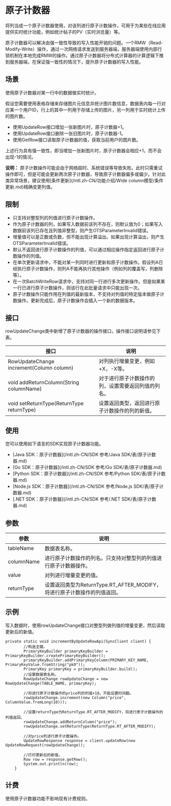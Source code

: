 # 原子计数器

将列当成一个原子计数器使用，对该列进行原子计数操作，可用于为某些在线应用提供实时统计功能，例如统计帖子的PV（实时浏览量）等。

原子计数器可以解决由强一致性导致的写入性能开销的问题。一个RMW（Read-Modify-Write）操作，通过一次网络请求发送到服务器端，服务器端使用内部行锁机制在本地完成RMW的操作。通过原子计数器将分布式计算器的计算逻辑下推到服务器端，在保证强一致性的情况下，提升原子计数器的写入性能。

## 场景

使用原子计数器对某一行中的数据做实时统计。

假设您需要使用表格存储来存储图片元信息并统计图片数信息，数据表内每一行对应某一个用户ID，行上的其中一列用于存储上传的图片，另一列用于实时统计上传的图片数。

-   使用UpdateRow接口增加一张新图片时，原子计数器+1。
-   使用UpdateRow接口删除一张旧图片时，原子计数器-1。
-   使用GetRow接口读取原子计数器的值，获取当前用户的图片数。

上述行为具有强一致性，即当增加一张新图片时，原子计数器会相应+1，而不会出现-1的情况。

**说明：** 原子计数操作可能会由于网络超时、系统错误等导致失败。此时只需重试操作即可，但是可能会更新两次原子计数器，导致原子计数器偏多或偏少。针对此类异常场景，建议使用[条件更新](/intl.zh-CN/功能介绍/Wide column模型/条件更新.md)精确变更列值。

## 限制

-   只支持对整型列的列值进行原子计数操作。
-   作为原子计数器的列，如果写入数据前该列不存在，则默认值为0；如果写入数据前该列已存在且列值非整型，则产生OTSParameterInvalid错误。
-   增量值可以是正数或负数，但不能出现计算溢出。如果出现计算溢出，则产生OTSParameterInvalid错误。
-   默认不返回进行原子计数操作的列值，可以通过相应操作指定返回进行原子计数操作的列值。
-   在单次更新请求中，不能对某一列同时进行更新和原子计数操作。假设列A已经执行原子计数操作，则列A不能再执行其他操作（例如列的覆盖写，列删除等）。
-   在一次BatchWriteRow请求中，支持对同一行进行多次更新操作。但是如果某一行已进行原子计数操作，则该行在此批量请求中只能出现一次。
-   原子计数操作只能作用在列值的最新版本，不支持对列值的特定版本做原子计数操作。更新完成后，原子计数操作会插入一个新的数据版本。

## 接口

rowUpdateChange类中新增了原子计数器的操作接口，操作接口说明请参见下表。

|接口|说明|
|--|--|
|RowUpdateChange increment\(Column column\)|对列执行增量变更，例如+X，-X等。|
|void addReturnColumn\(String columnName\)|对于进行原子计数操作的列，设置需要返回列值的列名。|
|void setReturnType\(ReturnType returnType\)|设置返回类型，返回进行原子计数操作的列的新值。|

## 使用

您可以使用如下语言的SDK实现原子计数器功能。

-   [Java SDK：原子计数器](/intl.zh-CN/SDK 参考/Java SDK/表/原子计数器.md)
-   [Go SDK：原子计数器](/intl.zh-CN/SDK 参考/Go SDK/表/原子计数器.md)
-   [Python SDK：原子计数器](/intl.zh-CN/SDK 参考/Python SDK/表/原子计数器.md)
-   [Node.js SDK：原子计数器](/intl.zh-CN/SDK 参考/Node.js SDK/表/原子计数器.md)
-   [.NET SDK：原子计数器](/intl.zh-CN/SDK 参考/.NET SDK/表/原子计数器.md)

## 参数

|参数|说明|
|--|--|
|tableName|数据表名称。|
|columnName|进行原子计数操作的列名。只支持对整型列的列值进行原子计数器操作。|
|value|对列进行增量变更的值。|
|returnType|设置返回类型为ReturnType.RT\_AFTER\_MODIFY，将进行原子计数操作的列值返回。|

## 示例

写入数据时，使用rowUpdateChange接口对整型列做列值的增量变更，然后读取更新后的新值。

```
private static void incrementByUpdateRowApi(SyncClient client) {
        //构造主键。
        PrimaryKeyBuilder primaryKeyBuilder = PrimaryKeyBuilder.createPrimaryKeyBuilder();
        primaryKeyBuilder.addPrimaryKeyColumn(PRIMARY_KEY_NAME, PrimaryKeyValue.fromString("pk0"));
        PrimaryKey primaryKey = primaryKeyBuilder.build();
        //设置数据表名称。
        RowUpdateChange rowUpdateChange = new RowUpdateChange(TABLE_NAME, primaryKey); 

        //将进行原子计数操作的price列的列值+10，不能设置时间戳。
        rowUpdateChange.increment(new Column("price", ColumnValue.fromLong(10)));

        //设置returnType为ReturnType.RT_AFTER_MODIFY，将进行原子计数操作的列值返回。
        rowUpdateChange.addReturnColumn("price");
        rowUpdateChange.setReturnType(ReturnType.RT_AFTER_MODIFY);

        //对price列进行原子计数操作。
        UpdateRowResponse response = client.updateRow(new UpdateRowRequest(rowUpdateChange));

        //打印更新后的新值。
        Row row = response.getRow();
        System.out.println(row);
    }
```

## 计费

使用原子计数器功能不影响现有计费规则。

